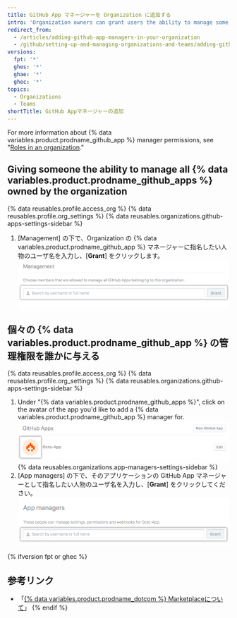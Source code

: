 ```yaml
---
title: GitHub App マネージャーを Organization に追加する
intro: 'Organization owners can grant users the ability to manage some or all {% data variables.product.prodname_github_apps %} owned by the organization.'
redirect_from:
  - /articles/adding-github-app-managers-in-your-organization
  - /github/setting-up-and-managing-organizations-and-teams/adding-github-app-managers-in-your-organization
versions:
  fpt: '*'
  ghes: '*'
  ghae: '*'
  ghec: '*'
topics:
  - Organizations
  - Teams
shortTitle: GitHub Appマネージャーの追加
---
```


For more information about {% data variables.product.prodname_github_app %} manager permissions, see "[Roles in an organization](/organizations/managing-peoples-access-to-your-organization-with-roles/roles-in-an-organization#github-app-managers)."

## Giving someone the ability to manage all {% data variables.product.prodname_github_apps %} owned by the organization

{% data reusables.profile.access_org %}
{% data reusables.profile.org_settings %}
{% data reusables.organizations.github-apps-settings-sidebar %}
1. [Management] の下で、Organization の {% data variables.product.prodname_github_app %} マネージャーに指名したい人物のユーザ名を入力し、[**Grant**] をクリックします。 ![{% data variables.product.prodname_github_app %} マネージャーを追加](/assets/images/help/organizations/add-github-app-manager.png)

## 個々の {% data variables.product.prodname_github_app %} の管理権限を誰かに与える

{% data reusables.profile.access_org %}
{% data reusables.profile.org_settings %}
{% data reusables.organizations.github-apps-settings-sidebar %}
1. Under "{% data variables.product.prodname_github_apps %}", click on the avatar of the app you'd like to add a {% data variables.product.prodname_github_app %} manager for. ![{% data variables.product.prodname_github_app %} を選択](/assets/images/help/organizations/select-github-app.png)
{% data reusables.organizations.app-managers-settings-sidebar %}
1. [App managers] の下で、そのアプリケーションの GitHub App マネージャーとして指名したい人物のユーザ名を入力し、[**Grant**] をクリックしてください。 ![特定のアプリケーションに {% data variables.product.prodname_github_app %} マネージャーを追加](/assets/images/help/organizations/add-github-app-manager-for-app.png)

{% ifversion fpt or ghec %}
## 参考リンク

- 「[{% data variables.product.prodname_dotcom %} Marketplaceについて](/articles/about-github-marketplace/)」
{% endif %}
